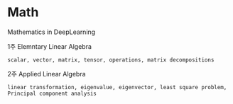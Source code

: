 # Math

Mathematics in DeepLearning

1주 Elemntary Linear Algebra

    scalar, vector, matrix, tensor, operations, matrix decompositions
    
2주 Applied Linear Algebra

    linear transformation, eigenvalue, eigenvector, least square problem, Principal component analysis
    
